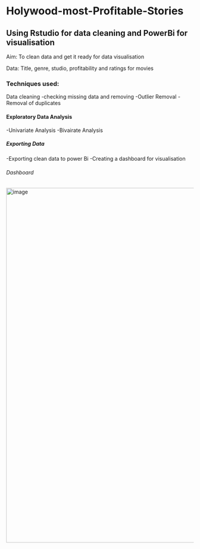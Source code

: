 # Holywood-most-Profitable-Stories
## Using Rstudio for data cleaning and PowerBi for visualisation
Aim: To clean data and get it ready for data visualisation

Data: Title, genre, studio, profitability and ratings for movies 

### Techniques used:

Data cleaning
-checking missing data and removing
-Outlier Removal
-Removal of duplicates

#### Exploratory Data Analysis
-Univariate Analysis
-Bivairate Analysis

##### Exporting Data
-Exporting clean data to power Bi
-Creating a dashboard for visualisation

###### Dashboard

<img width="950" alt="image" src="https://user-images.githubusercontent.com/129055280/228021293-ba5c0d7b-c16b-43be-b0db-3a7d53d4fe93.png">


